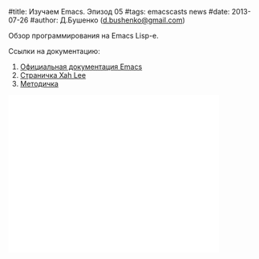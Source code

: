#title: Изучаем Emacs. Эпизод 05
#tags: emacscasts news
#date: 2013-07-26
#author: Д.Бушенко (d.bushenko@gmail.com)

Обзор программирования на Emacs Lisp-е.

Ссылки на документацию:
1. [Официальная документация Emacs](http://www.gnu.org/software/emacs/tour/)
2. [Страничка Xah Lee](http://ergoemacs.org/emacs/elisp.html)
3. [Методичка](https://docs.google.com/file/d/0BzmL7xzGeOtOOWE1ZTc3NzAtZjkyNy00ZDU5LTg2Y2UtZDc4MmNkNTI1ZmJl/edit?usp=sharing)

<iframe width="420" height="315" src="//www.youtube.com/embed/F-NpS_zd5z4" frameborder="0" allowfullscreen></iframe>